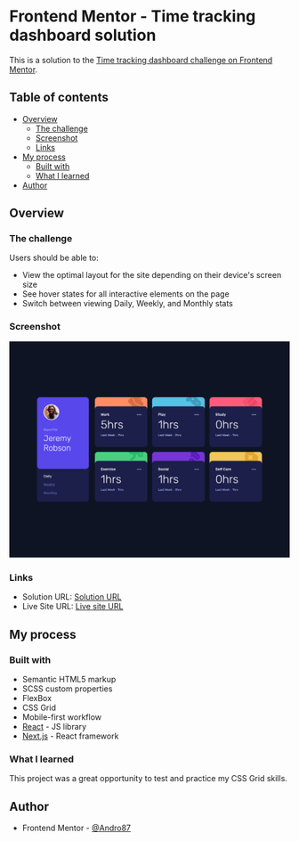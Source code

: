 # Frontend Mentor - Time tracking dashboard solution

This is a solution to the [Time tracking dashboard challenge on Frontend Mentor](https://www.frontendmentor.io/challenges/time-tracking-dashboard-UIQ7167Jw).

## Table of contents

-   [Overview](#overview)
    -   [The challenge](#the-challenge)
    -   [Screenshot](#screenshot)
    -   [Links](#links)
-   [My process](#my-process)
    -   [Built with](#built-with)
    -   [What I learned](#what-i-learned)
-   [Author](#author)

## Overview

### The challenge

Users should be able to:

-   View the optimal layout for the site depending on their device's screen size
-   See hover states for all interactive elements on the page
-   Switch between viewing Daily, Weekly, and Monthly stats

### Screenshot

![Time tracking dashboard](./public/images/screenshot.png)

### Links

-   Solution URL: [Solution URL](https://github.com/Andro87/time-tracking-dashboard.git)
-   Live Site URL: [Live site URL](https://time-tracking-dashboard-tawny.vercel.app/)

## My process

### Built with

-   Semantic HTML5 markup
-   SCSS custom properties
-   FlexBox
-   CSS Grid
-   Mobile-first workflow
-   [React](https://reactjs.org/) - JS library
-   [Next.js](https://nextjs.org/) - React framework

### What I learned

This project was a great opportunity to test and practice my CSS Grid skills.

## Author

-   Frontend Mentor - [@Andro87](https://www.frontendmentor.io/profile/Andro87)
